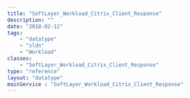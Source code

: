 ```yaml
---
title: "SoftLayer_Workload_Citrix_Client_Response"
description: ""
date: "2018-02-12"
tags:
    - "datatype"
    - "sldn"
    - "Workload"
classes:
    - "SoftLayer_Workload_Citrix_Client_Response"
type: "reference"
layout: "datatype"
mainService : "SoftLayer_Workload_Citrix_Client_Response"
---
```

